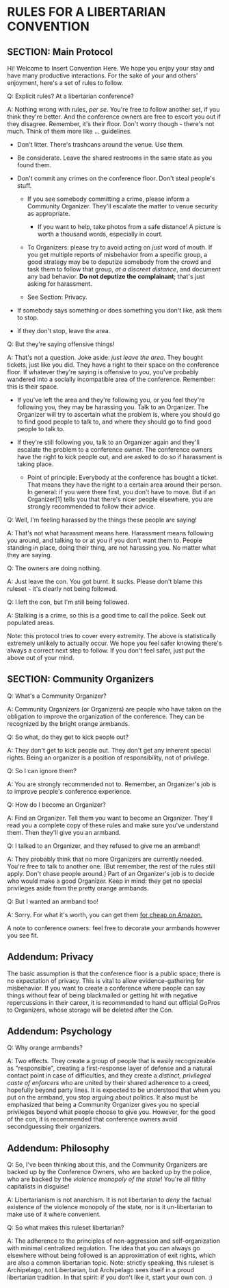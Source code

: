 RULES FOR A LIBERTARIAN CONVENTION
==================================

SECTION: Main Protocol
----------------------

Hi! Welcome to Insert Convention Here. We hope you enjoy your stay and have many productive interactions. For the sake of your and others' enjoyment, here's a set of rules to follow.

Q: Explicit rules? At a libertarian conference?

A: Nothing wrong with rules, _per se_. You're free to follow another set, if you think they're better. And the conference owners are free to escort you out if they disagree. Remember, it's their floor. Don't worry though - there's not much. Think of them more like ... guidelines.

* Don't litter. There's trashcans around the venue. Use them.

* Be considerate. Leave the shared restrooms in the same state as you found them.

* Don't commit any crimes on the conference floor. Don't steal people's stuff.

  * If you see somebody committing a crime, please inform a Community Organizer. They'll escalate the matter to venue security as appropriate.

    * If you want to help, take photos from a safe distance! A picture is worth a thousand words, especially in court.

  * To Organizers: please try to avoid acting on _just_ word of mouth. If you get multiple reports of misbehavior from a specific group, a good strategy may be to deputize somebody from the crowd and task them to follow that group, _at a discreet distance_, and document any bad behavior. **Do not deputize the complainant**; that's just asking for harassment.

  * See Section: Privacy.

* If somebody says something or does something you don't like, ask them to stop.

* If they don't stop, leave the area.

Q: But they're saying offensive things!

A: That's not a question. Joke aside: _just leave the area_. They bought tickets, just like you did. They have a right to their space on the conference floor. If whatever they're saying is offensive to you, you've probably wandered into a socially incompatible area of the conference. Remember: this is their space.

* If you've left the area and they're following you, or you feel they're following you, they may be harassing you. Talk to an Organizer. The Organizer will try to ascertain what the problem is, where you should go to find good people to talk to, and where they should go to find good people to talk to.

* If they're still following you, talk to an Organizer again and they'll escalate the problem to a conference owner. The conference owners have the right to kick people out, and are asked to do so if harassment is taking place.

  * Point of principle: Everybody at the conference has bought a ticket. That means they have the right to a certain area around their person. In general: if you were there first, you don't have to move. But if an Organizer[1] tells you that there's nicer people elsewhere, you are strongly recommended to follow their advice.

Q: Well, I'm feeling harassed by the things these people are saying!

A: That's not what harassment means here. Harassment means following you around, and talking to or at you if you don't want them to. People standing in place, doing their thing, are not harassing you. No matter what they are saying.

Q: The owners are doing nothing.

A: Just leave the con. You got burnt. It sucks. Please don't blame this ruleset - it's clearly not being followed.

Q: I left the con, but I'm still being followed.

A: Stalking is a crime, so this is a good time to call the police. Seek out populated areas.

Note: this protocol tries to cover every extremity. The above is statistically extremely unlikely to actually occur. We hope you feel safer knowing there's always a correct next step to follow. If you don't feel safer, just put the above out of your mind.

SECTION: Community Organizers
-----------------------------

Q: What's a Community Organizer?

A: Community Organizers (or Organizers) are people who have taken on the obligation to improve the organization of the conference. They can be recognized by the bright orange armbands.

Q: So what, do they get to kick people out?

A: They don't get to kick people out. They don't get any inherent special rights. Being an organizer is a position of responsibility, not of privilege.

Q: So I can ignore them?

A: You are strongly recommended not to. Remember, an Organizer's job is to improve people's conference experience.

Q: How do I become an Organizer?

A: Find an Organizer. Tell them you want to become an Organizer. They'll read you a complete copy of these rules and make sure you've understand them. Then they'll give you an armband.

Q: I talked to an Organizer, and they refused to give me an armband!

A: They probably think that no more Organizers are currently needed. You're free to talk to another one. (But remember, the rest of the rules still apply. Don't chase people around.) Part of an Organizer's job is to decide who would make a good Organizer. Keep in mind: they get no special privileges aside from the pretty orange armbands.

Q: But I wanted an armband too!

A: Sorry. For what it's worth, you can get them [for cheap on Amazon.](http://www.amazon.com/Tyvek-Wristbands-orange-Party-Accessory/dp/B001SQOAEW/ref=sr_1_8?keywords=orange+wristband)

A note to conference owners: feel free to decorate your armbands however you see fit.

Addendum: Privacy
-----------------

The basic assumption is that the conference floor is a public space; there is no expectation of privacy. This is vital to allow evidence-gathering for misbehavior. If you want to create a conference where people can say things without fear of being blackmailed or getting hit with negative repercussions in their career, it is recommended to hand out official GoPros to Organizers, whose storage will be deleted after the Con.

Addendum: Psychology
--------------------

Q: Why orange armbands?

A: Two effects. They create a group of people that is easily recognizeable as "responsible", creating a first-response layer of defense and a natural contact point in case of difficulties, and they create a _distinct, privileged caste of enforcers_ who are united by their shared adherence to a creed, hopefully beyond party lines. It is expected to be understood that when you put on the armband, you stop arguing about politics. It also must be emphasized that being a Community Organizer gives you no special privileges beyond what people choose to give you. However, for the good of the con, it is recommended that conference owners avoid secondguessing their organizers.

Addendum: Philosophy
--------------------

Q: So, I've been thinking about this, and the Community Organizers are backed up by the Conference Owners, who are backed up by the police, who are backed by the _violence monopoly of the state_! You're all filthy capitalists in disguise!

A: Libertarianism is not anarchism. It is not libertarian to *deny* the factual existence of the violence monopoly of the state, nor is it un-libertarian to make use of it where convenient.

Q: So what makes this ruleset libertarian?

A: The adherence to the principles of non-aggression and self-organization with minimal centralized regulation. The idea that you can always go elsewhere without being followed is an approximation of exit rights, which are also a common libertarian topic. Note: strictly speaking, this ruleset is Archipelago, not Libertarian, but Archipelago sees itself in a proud libertarian tradition. In that spirit: if you don't like it, start your own con. :)
